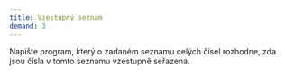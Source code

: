 ```yaml
---
title: Vzestupný seznam
demand: 3
---
```


Napište program, který o zadaném seznamu celých čísel rozhodne, zda jsou čísla v tomto seznamu vzestupně seřazena.
